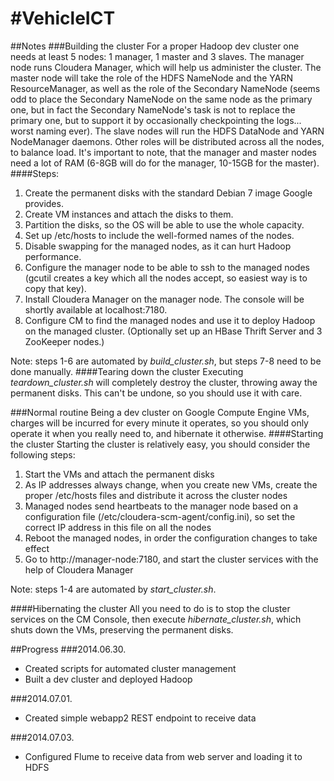 #VehicleICT
==========
##Notes
###Building the cluster
For a proper Hadoop dev cluster one needs at least 5 nodes: 1 manager, 1 master and 3 slaves. The manager node runs Cloudera Manager, which will help us administer the cluster. The master node will take the role of the HDFS NameNode and the YARN ResourceManager, as well as the role of the Secondary NameNode (seems odd to place the Secondary NameNode on the same node as the primary one, but in fact the Secondary NameNode's task is not to replace the primary one, but to support it by occasionally checkpointing the logs... worst naming ever). The slave nodes will run the HDFS DataNode and YARN NodeManager daemons. Other roles will be distributed across all the nodes, to balance load. It's important to note, that the manager and master nodes need a lot of RAM (6-8GB will do for the manager, 10-15GB for the master).
####Steps:
1. Create the permanent disks with the standard Debian 7 image Google provides.
2. Create VM instances and attach the disks to them.
3. Partition the disks, so the OS will be able to use the whole capacity.
4. Set up /etc/hosts to include the well-formed names of the nodes.
5. Disable swapping for the managed nodes, as it can hurt Hadoop performance.
6. Configure the manager node to be able to ssh to the managed nodes (gcutil creates a key which all the nodes accept, so easiest way is to copy that key).
7. Install Cloudera Manager on the manager node. The console will be shortly available at localhost:7180.
8. Configure CM to find the managed nodes and use it to deploy Hadoop on the managed cluster. (Optionally set up an HBase Thrift Server and 3 ZooKeeper nodes.)

Note: steps 1-6 are automated by *build_cluster.sh*, but steps 7-8 need to be done manually.
####Tearing down the cluster
Executing *teardown_cluster.sh* will completely destroy the cluster, throwing away the permanent disks. This can't be undone, so you should use it with care.

###Normal routine
Being a dev cluster on Google Compute Engine VMs, charges will be incurred for every minute it operates, so you should only operate it when you really need to, and hibernate it otherwise.
####Starting the cluster
Starting the cluster is relatively easy, you should consider the following steps:

1. Start the VMs and attach the permanent disks
2. As IP addresses always change, when you create new VMs, create the proper /etc/hosts files and distribute it across the cluster nodes
3. Managed nodes send heartbeats to the manager node based on a configuration file (/etc/cloudera-scm-agent/config.ini), so set the correct IP address in this file on all the nodes
4. Reboot the managed nodes, in order the configuration changes to take effect
5. Go to http://manager-node:7180, and start the cluster services with the help of Cloudera Manager

Note: steps 1-4 are automated by *start_cluster.sh*.

####Hibernating the cluster
All you need to do is to stop the cluster services on the CM Console, then execute *hibernate_cluster.sh*, which shuts down the VMs, preserving the permanent disks.

##Progress
###2014.06.30.
* Created scripts for automated cluster management
* Built a dev cluster and deployed Hadoop

###2014.07.01.
* Created simple webapp2 REST endpoint to receive data

###2014.07.03.
* Configured Flume to receive data from web server and loading it to HDFS

